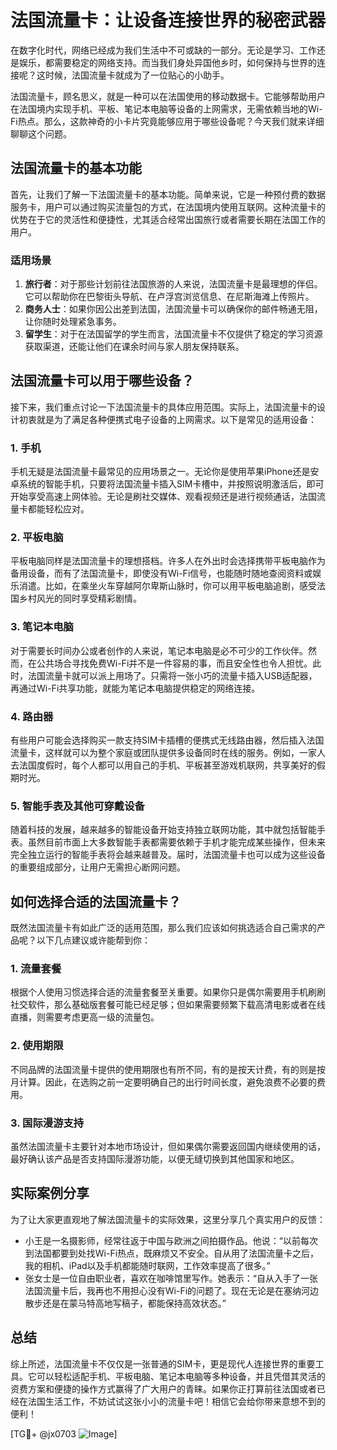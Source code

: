 # 法国流量卡：让设备连接世界的秘密武器

在数字化时代，网络已经成为我们生活中不可或缺的一部分。无论是学习、工作还是娱乐，都需要稳定的网络支持。而当我们身处异国他乡时，如何保持与世界的连接呢？这时候，法国流量卡就成为了一位贴心的小助手。

法国流量卡，顾名思义，就是一种可以在法国使用的移动数据卡。它能够帮助用户在法国境内实现手机、平板、笔记本电脑等设备的上网需求，无需依赖当地的Wi-Fi热点。那么，这款神奇的小卡片究竟能够应用于哪些设备呢？今天我们就来详细聊聊这个问题。

## 法国流量卡的基本功能

首先，让我们了解一下法国流量卡的基本功能。简单来说，它是一种预付费的数据服务卡，用户可以通过购买流量包的方式，在法国境内使用互联网。这种流量卡的优势在于它的灵活性和便捷性，尤其适合经常出国旅行或者需要长期在法国工作的用户。

### 适用场景
1. **旅行者**：对于那些计划前往法国旅游的人来说，法国流量卡是最理想的伴侣。它可以帮助你在巴黎街头导航、在卢浮宫浏览信息、在尼斯海滩上传照片。
2. **商务人士**：如果你因公出差到法国，法国流量卡可以确保你的邮件畅通无阻，让你随时处理紧急事务。
3. **留学生**：对于在法国留学的学生而言，法国流量卡不仅提供了稳定的学习资源获取渠道，还能让他们在课余时间与家人朋友保持联系。

## 法国流量卡可以用于哪些设备？

接下来，我们重点讨论一下法国流量卡的具体应用范围。实际上，法国流量卡的设计初衷就是为了满足各种便携式电子设备的上网需求。以下是常见的适用设备：

### 1. 手机
手机无疑是法国流量卡最常见的应用场景之一。无论你是使用苹果iPhone还是安卓系统的智能手机，只要将法国流量卡插入SIM卡槽中，并按照说明激活后，即可开始享受高速上网体验。无论是刷社交媒体、观看视频还是进行视频通话，法国流量卡都能轻松应对。

### 2. 平板电脑
平板电脑同样是法国流量卡的理想搭档。许多人在外出时会选择携带平板电脑作为备用设备，而有了法国流量卡，即使没有Wi-Fi信号，也能随时随地查阅资料或娱乐消遣。比如，在乘坐火车穿越阿尔卑斯山脉时，你可以用平板电脑追剧，感受法国乡村风光的同时享受精彩剧情。

### 3. 笔记本电脑
对于需要长时间办公或者创作的人来说，笔记本电脑是必不可少的工作伙伴。然而，在公共场合寻找免费Wi-Fi并不是一件容易的事，而且安全性也令人担忧。此时，法国流量卡就可以派上用场了。只需将一张小巧的流量卡插入USB适配器，再通过Wi-Fi共享功能，就能为笔记本电脑提供稳定的网络连接。

### 4. 路由器
有些用户可能会选择购买一款支持SIM卡插槽的便携式无线路由器，然后插入法国流量卡，这样就可以为整个家庭或团队提供多设备同时在线的服务。例如，一家人去法国度假时，每个人都可以用自己的手机、平板甚至游戏机联网，共享美好的假期时光。

### 5. 智能手表及其他可穿戴设备
随着科技的发展，越来越多的智能设备开始支持独立联网功能，其中就包括智能手表。虽然目前市面上大多数智能手表都需要依赖于手机才能完成某些操作，但未来完全独立运行的智能手表将会越来越普及。届时，法国流量卡也可以成为这些设备的重要组成部分，让用户无需担心断网问题。

## 如何选择合适的法国流量卡？

既然法国流量卡有如此广泛的适用范围，那么我们应该如何挑选适合自己需求的产品呢？以下几点建议或许能帮到你：

### 1. 流量套餐
根据个人使用习惯选择合适的流量套餐至关重要。如果你只是偶尔需要用手机刷刷社交软件，那么基础版套餐可能已经足够；但如果需要频繁下载高清电影或者在线直播，则需要考虑更高一级的流量包。

### 2. 使用期限
不同品牌的法国流量卡提供的使用期限也有所不同，有的是按天计费，有的则是按月计算。因此，在选购之前一定要明确自己的出行时间长度，避免浪费不必要的费用。

### 3. 国际漫游支持
虽然法国流量卡主要针对本地市场设计，但如果偶尔需要返回国内继续使用的话，最好确认该产品是否支持国际漫游功能，以便无缝切换到其他国家和地区。

## 实际案例分享

为了让大家更直观地了解法国流量卡的实际效果，这里分享几个真实用户的反馈：

- 小王是一名摄影师，经常往返于中国与欧洲之间拍摄作品。他说：“以前每次到法国都要到处找Wi-Fi热点，既麻烦又不安全。自从用了法国流量卡之后，我的相机、iPad以及手机都能随时联网，工作效率提高了很多。”
- 张女士是一位自由职业者，喜欢在咖啡馆里写作。她表示：“自从入手了一张法国流量卡后，我再也不用担心没有Wi-Fi的问题了。现在无论是在塞纳河边散步还是在蒙马特高地写稿子，都能保持高效状态。”

## 总结

综上所述，法国流量卡不仅仅是一张普通的SIM卡，更是现代人连接世界的重要工具。它可以轻松适配手机、平板电脑、笔记本电脑等多种设备，并且凭借其灵活的资费方案和便捷的操作方式赢得了广大用户的青睐。如果你正打算前往法国或者已经在法国生活工作，不妨试试这张小小的流量卡吧！相信它会给你带来意想不到的便利！

[TG💪+ @jx0703 ![Image](https://github.com/user-attachments/assets/dbca1d08-cadb-493c-b0ec-ad6f7a83f270)]